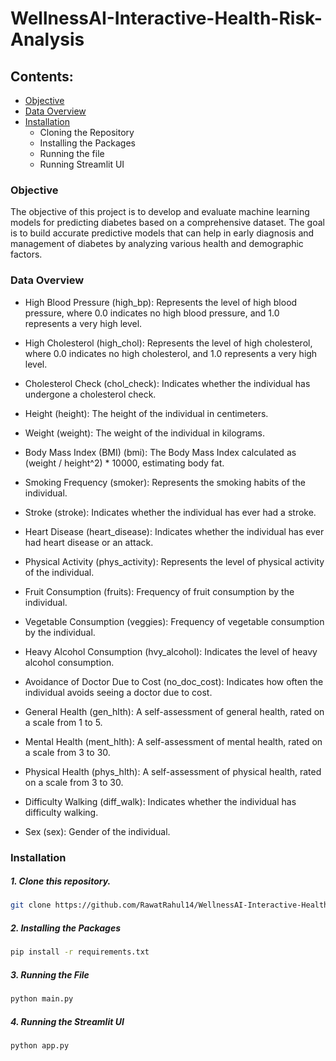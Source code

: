 # WellnessAI-Interactive-Health-Risk-Analysis

## Contents:
- [Objective](#objective)
- [Data Overview](#data-overview)
- [Installation](#installation)
    - Cloning the Repository
    - Installing the Packages
    - Running the file
    - Running Streamlit UI

### Objective

The objective of this project is to develop and evaluate machine learning models for predicting diabetes based on a comprehensive dataset. The goal is to build accurate predictive models that can help in early diagnosis and management of diabetes by analyzing various health and demographic factors.

### Data Overview
- High Blood Pressure (high_bp): Represents the level of high blood pressure, where 0.0 indicates no high blood pressure, and 1.0 represents a very high level.

- High Cholesterol (high_chol): Represents the level of high cholesterol, where 0.0 indicates no high cholesterol, and 1.0 represents a very high level.

- Cholesterol Check (chol_check): Indicates whether the individual has undergone a cholesterol check.

- Height (height): The height of the individual in centimeters.

- Weight (weight): The weight of the individual in kilograms.

- Body Mass Index (BMI) (bmi): The Body Mass Index calculated as (weight / height^2) * 10000, estimating body fat.

- Smoking Frequency (smoker): Represents the smoking habits of the individual.

- Stroke (stroke): Indicates whether the individual has ever had a stroke.

- Heart Disease (heart_disease): Indicates whether the individual has ever had heart disease or an attack.

- Physical Activity (phys_activity): Represents the level of physical activity of the individual.

- Fruit Consumption (fruits): Frequency of fruit consumption by the individual.

- Vegetable Consumption (veggies): Frequency of vegetable consumption by the individual.

- Heavy Alcohol Consumption (hvy_alcohol): Indicates the level of heavy alcohol consumption.

- Avoidance of Doctor Due to Cost (no_doc_cost): Indicates how often the individual avoids seeing a doctor due to cost.

- General Health (gen_hlth): A self-assessment of general health, rated on a scale from 1 to 5.

- Mental Health (ment_hlth): A self-assessment of mental health, rated on a scale from 3 to 30.

- Physical Health (phys_hlth): A self-assessment of physical health, rated on a scale from 3 to 30.

- Difficulty Walking (diff_walk): Indicates whether the individual has difficulty walking.

- Sex (sex): Gender of the individual.

### Installation

##### 1. Clone this repository.
```bash
git clone https://github.com/RawatRahul14/WellnessAI-Interactive-Health-Risk-Analysis.git
```

##### 2. Installing the Packages
```bash
pip install -r requirements.txt
```

##### 3. Running the File

```bash
python main.py
```

##### 4. Running the Streamlit UI

```bash
python app.py
```